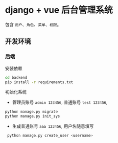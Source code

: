 # django + vue 后台管理系统
包含 `用户`、`角色`、`菜单`、`权限`。

## 开发环境
### 后端
安装依赖
```bash
cd backend
pip install -r requirements.txt
```

初始化系统
- 管理员账号 `admin 123456`, 普通账号 `test 123456`, 
```bash
python manage.py migrate
python manage.py init_sys
```

- 生成普通账号 `aaa 123456`, 用户名随意填写
```bash
 python manage.py create_user <username> 
```